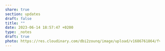 ```yaml
---
share: true
section: updates
draft: false
title: ""
date: 2023-06-14 18:57:47 +0200
type: _notes
draft: true
photo: https://res.cloudinary.com/dbi2zounq/image/upload/v1686761864/fvy5b449atxomau7blhu.jpg
---
```





